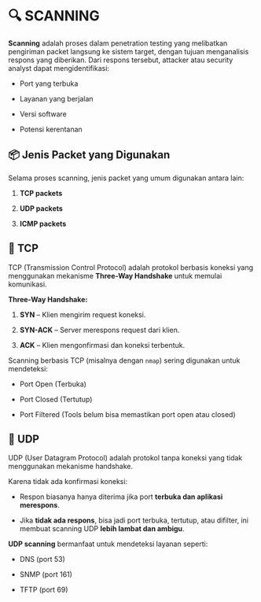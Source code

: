 # 🔍 SCANNING

**Scanning** adalah proses dalam penetration testing yang melibatkan pengiriman packet langsung ke sistem target, dengan tujuan menganalisis respons yang diberikan. Dari respons tersebut, attacker atau security analyst dapat mengidentifikasi:

- Port yang terbuka

- Layanan yang berjalan

- Versi software

- Potensi kerentanan

## 📦 Jenis Packet yang Digunakan

Selama proses scanning, jenis packet yang umum digunakan antara lain:

1. **TCP packets**

2. **UDP packets**

3. **ICMP packets**

## 🔁 TCP

TCP (Transmission Control Protocol) adalah protokol berbasis koneksi yang menggunakan mekanisme **Three-Way Handshake** untuk memulai komunikasi.

**Three-Way Handshake:**

1. **SYN** – Klien mengirim request koneksi.

2. **SYN-ACK** – Server merespons request dari klien.

3. **ACK** – Klien mengonfirmasi dan koneksi terbentuk.

Scanning berbasis TCP (misalnya dengan `nmap`) sering digunakan untuk mendeteksi:

- Port Open (Terbuka)

- Port Closed (Tertutup)

- Port Filtered (Tools belum bisa memastikan port open atau closed)

## 📡 UDP

UDP (User Datagram Protocol) adalah protokol tanpa koneksi yang tidak menggunakan mekanisme handshake.

Karena tidak ada konfirmasi koneksi:

- Respon biasanya hanya diterima jika port **terbuka dan aplikasi merespons**.

- Jika **tidak ada respons**, bisa jadi port terbuka, tertutup, atau difilter, ini membuat scanning UDP **lebih lambat dan ambigu**.

**UDP scanning** bermanfaat untuk mendeteksi layanan seperti:

- DNS (port 53)

- SNMP (port 161)

- TFTP (port 69)

